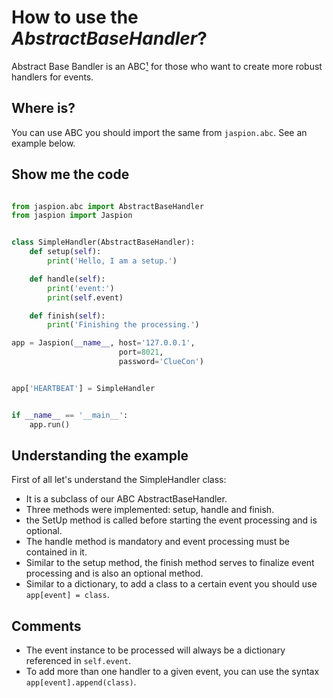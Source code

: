 # How to use the *AbstractBaseHandler*?

Abstract Base Bandler is an ABC[¹][1] for those who want to create more robust handlers for events.


## Where is?

You can use ABC you should import the same from `jaspion.abc`. See an example below.

## Show me the code

```python

from jaspion.abc import AbstractBaseHandler
from jaspion import Jaspion


class SimpleHandler(AbstractBaseHandler):
    def setup(self):
        print('Hello, I am a setup.')

    def handle(self):
        print('event:')
        print(self.event)

    def finish(self):
        print('Finishing the processing.')

app = Jaspion(__name__, host='127.0.0.1',
                        port=8021,
                        password='ClueCon')


app['HEARTBEAT'] = SimpleHandler


if __name__ == '__main__':
    app.run()

```

## Understanding the example

First of all let's understand the SimpleHandler class:

- It is a subclass of our ABC AbstractBaseHandler.
- Three methods were implemented: setup, handle and finish.
- the SetUp method is called before starting the event processing and is optional.
- The handle method is mandatory and event processing must be contained in it.
- Similar to the setup method, the finish method serves to finalize event processing and is also an optional method.
- Similar to a dictionary, to add a class to a certain event you should use `app[event] = class`.


## Comments

- The event instance to be processed will always be a dictionary referenced in `self.event`.
- To add more than one handler to a given event, you can use the syntax `app[event].append(class)`.

[1]: https://docs.python.org/3/glossary.html#term-abstract-base-class

